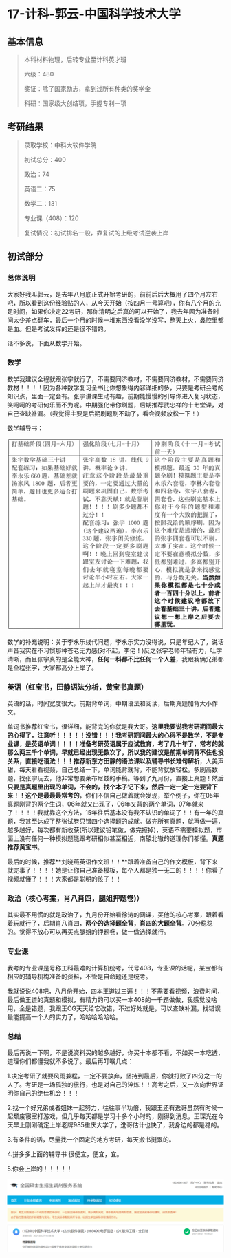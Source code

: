 # 17-计科-郭云-中国科学技术大学

## 基本信息

> 本科材料物理，后转专业至计科英才班
>
> 六级：480
>
> 奖证：除了国家励志，拿到过所有种类的奖学金
>
> 科研：国家级大创结项，手握专利一项

## 考研结果

> 录取学校：中科大软件学院
>
> 初试总分：400
>
> 政治：74
>
> 英语二：75
>
> 数学二：131
>
> 专业课（408）：120
>
> 复试情况：初试排名一般，靠复试的上级考试逆袭上岸

## 初试部分

### 总体说明

大家好我叫郭云，是去年八月底正式开始考研的，前前后后大概用了四个月左右吧，所以看到这份经验贴的人，从今天开始（按四月一号算吧），你有八个月的充足时间，如果你决定22考研，那你清明之后真的可以开始了，我去年因为准备时间太少差点翻车，最后一个月的时候一堆东西没看没学没写，整天上火，鼻腔里都是血。但是考试发挥的还是很不错的。

话不多说，下面从数学开始。

### 数学

数学我建议全程就跟张宇就行了，不需要同济教材，不需要同济教材，不需要同济教材！！！！因为各种数学复习全书比你想象得内容详细的多，只要是考研会考的知识点，里面一定会有。张宇讲课生动有趣，前期能慢慢的引导你进入复习状态，笑呵呵的考研何乐而不为呢。中期强化带你刷题，后期推荐武忠祥的十七堂课，对自己查缺补漏。（我觉得主要是后期刷题刷不动了，看会视频放松一下！）

数学辅导书：

![数学辅导书](_media/数学辅导书.PNG)

数学的补充说明：关于李永乐线代问题，李永乐实力没得说，只是年纪大了，说话声音我实在不习惯那种苍老无力感(对不起，李佬！)反之张宇老师年轻有力，吐字清晰，而且张宇真的是全能大神，**任何一科都不比任何一个人差**，我跟我俩兄弟都是全程张宇，大家都高分上岸了。

### 英语（红宝书，田静语法分析，黄宝书真题）

英语的话，时间宽度很大，前期背单词，中期语法和阅读，后期真题加背大小作文。

单词书推荐红宝书，很详细，能背完的你就是我大哥。**这里我要说我考研期间最大的心得了，注意听！！！！！没错！！！我考研期间最大的心得不是数学，不是专业课，是英语单词！！！！**准备考研英语属于应试教育，考了几十年了，常考的就那么两三千个单词，早就已经出现无数次了，所以我的建议是前期单词背不住也没关系，直接吃语法！！！推荐**新东方田静的语法课以及辅导书长难句解析**，人美声甜，每天看看视频，自己总结一下，单词能背就背，不能背就放轻松。多刷高数题，找张宇玩去，他非常想要莱布尼兹的手稿。等到了九月份，直接上真题！然后**只要是真题里出现的单词，不会的，找个本子记下来，然后一定一定一定要背下来！！这个是最最最常考的**，你们不信自己做着就会发现，举个例子，你在05年真题刚背的两个生词，06年就又出现了，06年又背的两个单词，07年就来了！！！！我就靠这个方法，15年往后基本没有我不认识的单词了！！有一年的真题，我甚至达成了整张试卷只错四个选择题的成就。做完所有真题，就再做一遍，越多越好，每次都有新收获(所以建议铅笔做，做完擦掉)，英语不需要模拟题，市面上没有任何一种模拟题能跟考研相似甚至相近，南辕北辙的道理你们都懂。**真题推荐黄宝书**。

最后的时候，推荐**刘晓燕英语作文班！！**跟着准备自己的作文模板，背下来就完事了！！！！她是让你自己准备模板，每个人都是独一无二的！！！！你看了视频就懂了！！！大家都是聪明的孩子！！

### 政治（核心考案，肖八肖四，腿姐押题卷)）

其实最不用慌的就是政治了，九月份开始看徐涛的网课，买他的核心考案，跟着看着玩就行了，后期肖八肖四，**两个的选择题全背，肖四的大题全背**。70分稳稳的。觉得不放心可以再买点腿姐的押题卷，做一做选择就行。

### 专业课

我考的专业课是号称工科最难的计算机统考，代号408，专业课的话呢，某宝都有相应的辅导机构准备的资料，不管是自命题还是统考。

我就说说408吧，八月份开始，四本王道过三遍！！！不需要看视频，浪费时间，最后做王道的真题和模拟，有精力的可以买一本408的一千题做做，我感觉没啥用，全是错题，我跟王CG天天给它改错，不过好处就是，可以查缺补漏，找错误最能提高一个人的实力了，哈哈哈哈哈哈。

### 总结

最后再说一下啊，不是说资料买的越多越好，你买十本都不看，不如买一本吃透，道理你们都懂我就不多说了。最后再叮嘱几点：

1.决定考研了就要风雨兼程，一定不要放弃，坚持到最后，你就打败了四分之一的人了。考研是一场孤独的旅行，也是对自己的淬炼！！高考之后，又一次向世界证明你自己的绝佳机会！！！

2.找一个好兄弟或者姐妹一起努力，往往事半功倍，我跟王还有逸哥虽然有时候一起颓废寝室打游戏，但几乎每天都是学习十多个小时的，刚得到消息，王琛光在今天早上刚刚确定上岸老牌985重庆大学了，逸哥估计也快了，我身边的都是稳的。

3.有条件的话，尽量找一个固定的地方考研，每天搬书挺累的。

4.拼多多上面的辅导书 很便宜，便宜，宜。

5.你会上岸的！！！！！

![录取](_media/录取.PNG)









